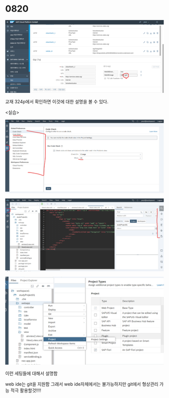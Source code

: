 # 0820

![](../../../.gitbook/assets/image%20%28288%29.png)

교재 324p에서 확인하면 이것에 대한 설명을 볼 수 있다.



&lt;실습&gt;

![](../../../.gitbook/assets/image%20%28304%29.png)

![](../../../.gitbook/assets/image%20%28299%29.png)

![](../../../.gitbook/assets/image%20%28294%29.png)

이런 세팅들에 대해서 설명함

web ide는 git을 지원함 그래서 web ide자체에서는 불가능하지만 git에서 형상관리 가능 적극 활용할것!!!!





